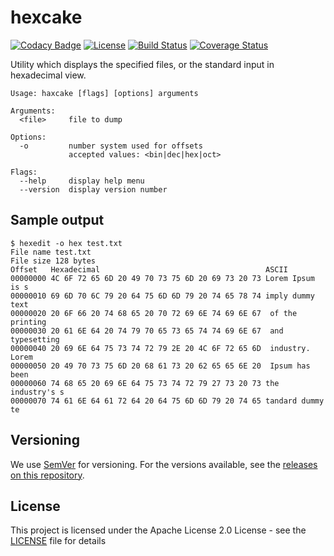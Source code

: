 # hexcake

[![Codacy Badge](https://api.codacy.com/project/badge/Grade/e16f7703c3f343ab8a6cae05f941548f)](https://www.codacy.com/app/Adiras/hexcake?utm_source=github.com&utm_medium=referral&utm_content=Adiras/hexcake&utm_campaign=badger)
[![License](https://img.shields.io/badge/License-Apache%202.0-blue.svg)](https://opensource.org/licenses/Apache-2.0)
[![Build Status](https://travis-ci.org/Adiras/hexcake.svg?branch=master)](https://travis-ci.org/Adiras/hexcake)
[![Coverage Status](https://coveralls.io/repos/github/Adiras/hexcake/badge.svg?branch=master)](https://coveralls.io/github/Adiras/hexcake?branch=master)

Utility which displays the specified files, or the standard input in hexadecimal view.

    Usage: haxcake [flags] [options] arguments

    Arguments:
      <file>     file to dump

    Options:
      -o         number system used for offsets
                 accepted values: <bin|dec|hex|oct>

    Flags:
      --help     display help menu
      --version  display version number

## Sample output
    $ hexedit -o hex test.txt
    File name test.txt
    File size 128 bytes
    Offset   Hexadecimal                                     ASCII
    00000000 4C 6F 72 65 6D 20 49 70 73 75 6D 20 69 73 20 73 Lorem Ipsum is s
    00000010 69 6D 70 6C 79 20 64 75 6D 6D 79 20 74 65 78 74 imply dummy text
    00000020 20 6F 66 20 74 68 65 20 70 72 69 6E 74 69 6E 67  of the printing
    00000030 20 61 6E 64 20 74 79 70 65 73 65 74 74 69 6E 67  and typesetting
    00000040 20 69 6E 64 75 73 74 72 79 2E 20 4C 6F 72 65 6D  industry. Lorem
    00000050 20 49 70 73 75 6D 20 68 61 73 20 62 65 65 6E 20  Ipsum has been
    00000060 74 68 65 20 69 6E 64 75 73 74 72 79 27 73 20 73 the industry's s
    00000070 74 61 6E 64 61 72 64 20 64 75 6D 6D 79 20 74 65 tandard dummy te

## Versioning

We use [SemVer](http://semver.org/) for versioning. For the versions available, see the [releases on this repository](https://github.com/Adiras/hexcake/releases).

## License

This project is licensed under the Apache License 2.0 License - see the [LICENSE](LICENSE) file for details

